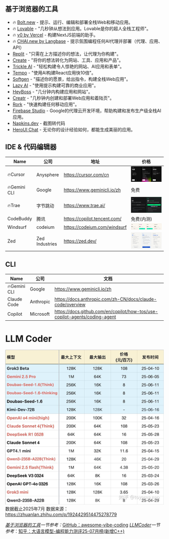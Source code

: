 
## 基于浏览器的工具
- 🔥 [Bolt.new](https://bolt.new/) - 提示、运行、编辑和部署全栈Web和移动应用。
- 🔥 [Lovable](https://lovable.dev/) - "几秒钟从想法到应用。Lovable是你的超人全栈工程师"。
- 🔥 [v0 by Vercel](https://v0.dev/chat) - 构建NextJS前端的助手。
- 🔥 [CHAI.new by Langbase](https://chai.new) - 提示氛围编程任何AI代理并部署（代理、应用、API）
- [Replit](https://replit.com/) - "只需在上方描述你的想法，让代理为你构建"。
- [Create](https://www.create.xyz/) - "将你的想法转化为网站、工具、应用和产品"。
- [Trickle AI](https://www.trickle.so/) - "轻松构建令人惊艳的网站、AI应用和表单"。
- [Tempo](https://www.tempo.new/) - "使用AI构建React应用快10倍"。
- [Softgen](https://softgen.ai/) - "描述你的愿景，给出指令，构建全栈Web应用"。
- [Lazy AI](https://getlazy.ai/) - "使用提示构建可靠的商业应用"。
- [HeyBoss](https://www.heyboss.xyz/) - "几分钟内构建应用和网站"。
- [Creatr](https://getcreatr.com/) - "几秒钟内创建和部署Web应用和着陆页"。
- [Rork](https://rork.app/) - "快速构建任何移动应用"。
- [Firebase Studio](https://studio.firebase.google.com/) - Google的代理云开发环境，帮助构建和发布生产级全栈AI应用。
- [Napkins.dev](https://www.napkins.dev/) - 截图转代码
- [HeroUI Chat](https://heroui.chat/) - 无论你的设计经验如何，都能生成美丽的应用。

## IDE & 代码编辑器
| Name | 公司 | 地址 | 价格 |
| --- | --- | --- | --- |
| 🔥Cursor | Anysphere | https://cursor.com/cn |![alt text](imgs/image-1.png)|
| 🔥Gemini CLI | Google | https://www.geminicli.io/zh | 免费 |
| 🔥Trae | 字节跳动 | https://www.trae.ai/ |![alt text](imgs/image-3.png) |
| CodeBuddy | 腾讯 | https://copilot.tencent.com/ | 免费(内测) |
| Windsurf | codeium | https://codeium.com/windsurf | ![alt text](imgs/image-5.png) |
| Zed | Zed Industries | https://zed.dev/ | ![alt text](imgs/image-6.png) |

## CLI
| Name | 公司 | 文档 |
| --- | --- | --- |
| 🔥Gemini CLI | Google | https://www.geminicli.io/zh |
| Claude Code | Anthropic | https://docs.anthropic.com/zh-CN/docs/claude-code/overview | ![alt text](imgs/image-2.png) |
| Copilot | Microsoft | https://docs.github.com/en/copilot/how-tos/use-copilot-agents/coding-agent |

# LLM Coder
![编程大模型列表](imgs/image.png)
数据截止2025年7月
数据来源：https://zhuanlan.zhihu.com/p/1924429514475278779

*[基于浏览器的工具](#基于浏览器的工具)一节参考：*[GitHub：awesome-vibe-coding](https://github.com/filipecalegario/awesome-vibe-coding/blob/main/README-CN.md)
*[LLMCoder](#LLMCoder)一节参考*：[知乎：大语言模型-编程能力测评25-07月榜(新增C++)](https://zhuanlan.zhihu.com/p/1924429514475278779)